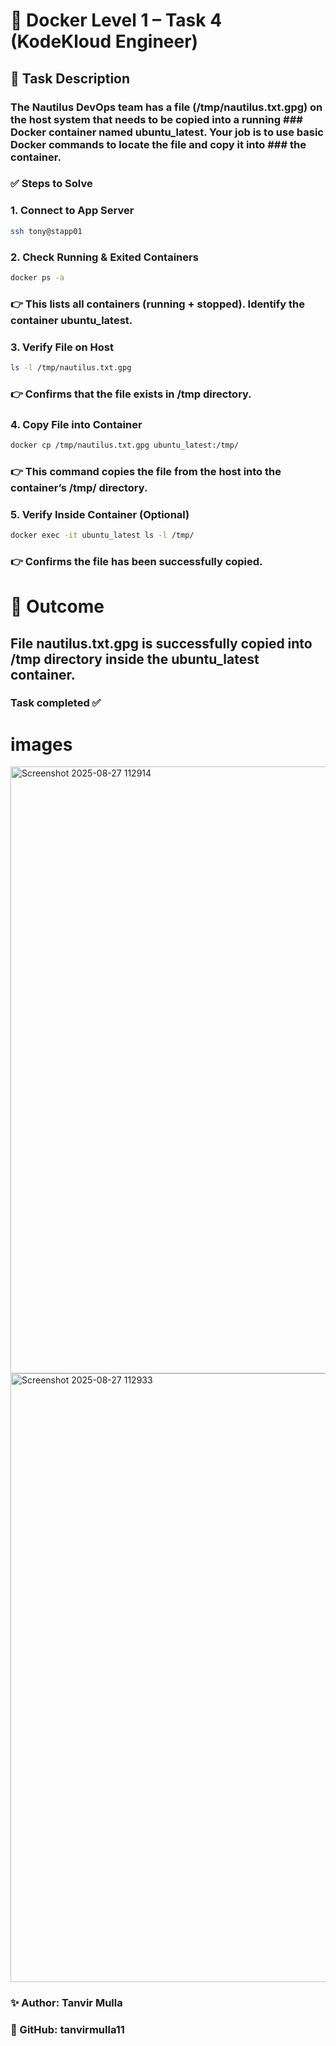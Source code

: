 # 🐳 Docker Level 1 – Task 4 (KodeKloud Engineer)
## 📌 Task Description

### The Nautilus DevOps team has a file (/tmp/nautilus.txt.gpg) on the host system that needs to be copied into a running ### Docker container named ubuntu_latest. Your job is to use basic Docker commands to locate the file and copy it into ### the container.

### ✅ Steps to Solve
### 1. Connect to App Server
```bash
ssh tony@stapp01
```
### 2. Check Running & Exited Containers
```bash
docker ps -a
```

### 👉 This lists all containers (running + stopped). Identify the container ubuntu_latest.

### 3. Verify File on Host
```bash
ls -l /tmp/nautilus.txt.gpg
```

### 👉 Confirms that the file exists in /tmp directory.

### 4. Copy File into Container
```bash
docker cp /tmp/nautilus.txt.gpg ubuntu_latest:/tmp/
```

### 👉 This command copies the file from the host into the container’s /tmp/ directory.

### 5. Verify Inside Container (Optional)
```bash
docker exec -it ubuntu_latest ls -l /tmp/
```

### 👉 Confirms the file has been successfully copied.

# 🎯 Outcome

## File nautilus.txt.gpg is successfully copied into /tmp directory inside the ubuntu_latest container.

### Task completed ✅

# images
<img width="1919" height="971" alt="Screenshot 2025-08-27 112914" src="https://github.com/user-attachments/assets/4b465ede-afa7-458c-b4fb-2c00dde7beb5" />
<img width="1919" height="974" alt="Screenshot 2025-08-27 112933" src="https://github.com/user-attachments/assets/0aad26a8-9aee-4ffd-96b5-a5e974c52f14" />



### ✨ Author: Tanvir Mulla
### 🔗 GitHub: tanvirmulla11
